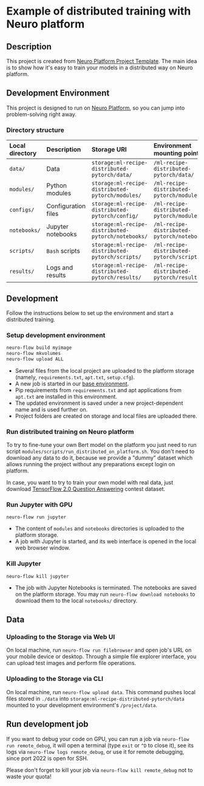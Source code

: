 # Example of distributed training with Neuro platform

## Description

This project is created from [Neuro Platform Project Template](https://github.com/neuromation/cookiecutter-neuro-project).
The main idea is to show how it's easy to train your models in a distributed way on Neuro platform.
  
## Development Environment

This project is designed to run on [Neuro Platform](https://neu.ro), so you can jump into problem-solving right away.

### Directory structure

| Local directory                      | Description       | Storage URI                                                                  | Environment mounting point |
|:------------------------------------ |:----------------- |:---------------------------------------------------------------------------- |:-------------------------- | 
| `data/`                              | Data              | `storage:ml-recipe-distributed-pytorch/data/`                              | `/ml-recipe-distributed-pytorch/data/` | 
| `modules/` | Python modules    | `storage:ml-recipe-distributed-pytorch/modules/` | `/ml-recipe-distributed-pytorch/modules/` |
| `configs/`                            | Configuration files | `storage:ml-recipe-distributed-pytorch/config/`                          | `/ml-recipe-distributed-pytorch/modules/` |
| `notebooks/`                         | Jupyter notebooks | `storage:ml-recipe-distributed-pytorch/notebooks/`                         | `/ml-recipe-distributed-pytorch/notebooks/` |
| `scripts/`                         | `Bash` scripts  | `storage:ml-recipe-distributed-pytorch/scripts/`                         | `/ml-recipe-distributed-pytorch/scripts/` |
| `results/`                         | Logs and results  | `storage:ml-recipe-distributed-pytorch/results/`                           | `/ml-recipe-distributed-pytorch/results/` |

## Development

Follow the instructions below to set up the environment and start a distributed training.

### Setup development environment

```bash
neuro-flow build myimage
neuro-flow mkvolumes
neuro-flow upload ALL
```

* Several files from the local project are uploaded to the platform storage (namely, `requirements.txt`, 
  `apt.txt`, `setup.cfg`).
* A new job is started in our [base environment](https://hub.docker.com/r/neuromation/base). 
* Pip requirements from `requirements.txt` and apt applications from `apt.txt` are installed in this environment.
* The updated environment is saved under a new project-dependent name and is used further on.
* Project folders are created on storage and local files are uploaded there.

### Run distributed training on Neuro platform

To try to fine-tune your own Bert model on the platform you just need to run script 
`modules/scripts/run_distributed_on_platform.sh`. You don't need to download any data 
to do it, because we provide a "dummy" dataset which allows running the project without
 any preparations except login on platform.  
 
In case, you want to try to train your own model with real data, just download 
[TensorFlow 2.0 Question Answering](https://www.kaggle.com/c/tensorflow2-question-answering) 
contest dataset.  

### Run Jupyter with GPU

`neuro-flow run jupyter`

* The content of `modules` and `notebooks` directories is uploaded to the platform storage.
* A job with Jupyter is started, and its web interface is opened in the local web browser window.

### Kill Jupyter

`neuro-flow kill jupyter`

* The job with Jupyter Notebooks is terminated. The notebooks are saved on the platform storage. You may run 
  `neuro-flow download notebooks` to download them to the local `notebooks/` directory.

## Data

### Uploading to the Storage via Web UI

On local machine, run `neuro-flow run filebrowser` and open job's URL on your mobile device or desktop.
Through a simple file explorer interface, you can upload test images and perform file operations.

### Uploading to the Storage via CLI

On local machine, run `neuro-flow upload data`. This command pushes local files stored in `./data`
into `storage:ml-recipe-distributed-pytorch/data` mounted to your development environment's `/project/data`.


## Run development job

If you want to debug your code on GPU, you can run a job via `neuro-flow run remote_debug`, it will open a terminal (type `exit` or `^D` to close it), see its logs via `neuro-flow logs remote_debug`, or use it for remote debugging, since port 2022 is open for SSH.

Please don't forget to kill your job via `neuro-flow kill remote_debug` not to waste your quota!